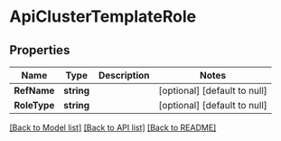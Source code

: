# ApiClusterTemplateRole

## Properties
Name | Type | Description | Notes
------------ | ------------- | ------------- | -------------
**RefName** | **string** |  | [optional] [default to null]
**RoleType** | **string** |  | [optional] [default to null]

[[Back to Model list]](../README.md#documentation-for-models) [[Back to API list]](../README.md#documentation-for-api-endpoints) [[Back to README]](../README.md)

